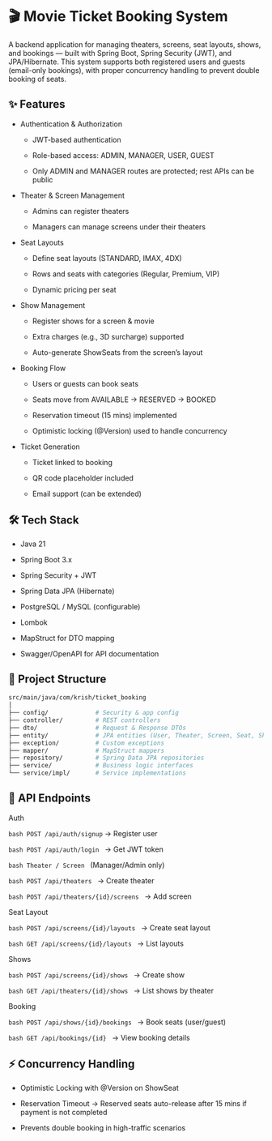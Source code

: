 # 🎬 Movie Ticket Booking System

A backend application for managing theaters, screens, seat layouts, shows, and bookings — built with Spring Boot, Spring Security (JWT), and JPA/Hibernate.
This system supports both registered users and guests (email-only bookings), with proper concurrency handling to prevent double booking of seats.

## ✨ Features

- Authentication & Authorization

  - JWT-based authentication

  - Role-based access: ADMIN, MANAGER, USER, GUEST

  - Only ADMIN and MANAGER routes are protected; rest APIs can be public

* Theater & Screen Management

  - Admins can register theaters

  - Managers can manage screens under their theaters

* Seat Layouts

  - Define seat layouts (STANDARD, IMAX, 4DX)

  - Rows and seats with categories (Regular, Premium, VIP)

  - Dynamic pricing per seat

* Show Management

  - Register shows for a screen & movie

  - Extra charges (e.g., 3D surcharge) supported

  - Auto-generate ShowSeats from the screen’s layout

* Booking Flow

  - Users or guests can book seats

  - Seats move from AVAILABLE → RESERVED → BOOKED

  - Reservation timeout (15 mins) implemented

  - Optimistic locking (@Version) used to handle concurrency

* Ticket Generation

  - Ticket linked to booking

  - QR code placeholder included

  - Email support (can be extended)

## 🛠️ Tech Stack

* Java 21

* Spring Boot 3.x

* Spring Security + JWT

* Spring Data JPA (Hibernate)

* PostgreSQL / MySQL (configurable)

* Lombok

* MapStruct for DTO mapping

* Swagger/OpenAPI for API documentation

## 📂 Project Structure
```bash
src/main/java/com/krish/ticket_booking
│
├── config/             # Security & app config
├── controller/         # REST controllers
├── dto/                # Request & Response DTOs
├── entity/             # JPA entities (User, Theater, Screen, Seat, Show, Booking, Ticket, etc.)
├── exception/          # Custom exceptions
├── mapper/             # MapStruct mappers
├── repository/         # Spring Data JPA repositories
├── service/            # Business logic interfaces
└── service/impl/       # Service implementations
```

## 📌 API Endpoints
Auth

```bash POST /api/auth/signup``` → Register user

```bash POST /api/auth/login ``` → Get JWT token

```bash Theater / Screen ``` (Manager/Admin only)

```bash POST /api/theaters ``` → Create theater

```bash POST /api/theaters/{id}/screens ``` → Add screen

Seat Layout

```bash POST /api/screens/{id}/layouts ``` → Create seat layout

```bash GET /api/screens/{id}/layouts ``` → List layouts

Shows

```bash POST /api/screens/{id}/shows ``` → Create show

```bash GET /api/theaters/{id}/shows ``` → List shows by theater

Booking

```bash POST /api/shows/{id}/bookings ``` → Book seats (user/guest)

```bash GET /api/bookings/{id} ``` → View booking details

## ⚡ Concurrency Handling

* Optimistic Locking with @Version on ShowSeat

* Reservation Timeout → Reserved seats auto-release after 15 mins if payment is not completed

* Prevents double booking in high-traffic scenarios
